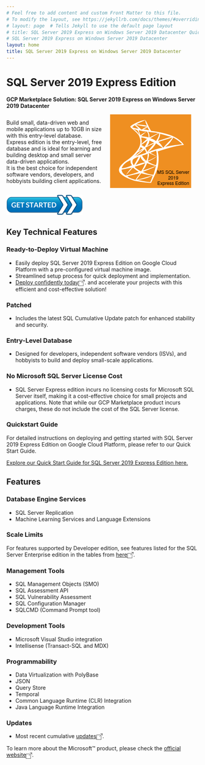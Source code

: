 ```yaml
---
# Feel free to add content and custom Front Matter to this file.
# To modify the layout, see https://jekyllrb.com/docs/themes/#overriding-theme-defaults
# layout: page  # Tells Jekyll to use the default page layout
# title: SQL Server 2019 Express on Windows Server 2019 Datacenter Quick Start Guide
# SQL Server 2019 Express on Windows Server 2019 Datacenter
layout: home
title: SQL Server 2019 Express on Windows Server 2019 Datacenter
---
```


# SQL Server 2019 Express Edition

**GCP Marketplace Solution: SQL Server 2019 Express on Windows Server 2019 Datacenter**

<div style="display: flex; align-items: center;">
  <div style="flex: 1;">
    Build small, data-driven web and mobile applications up to 10GB in size with this entry-level database.<br>
    Express edition is the entry-level, free database and is ideal for learning and building desktop and small server data-driven applications.<br>
    It is the best choice for independent software vendors, developers, and hobbyists building client applications.<br>
  </div>
  <div style="flex: 1; text-align: center;">
    <img src="embedded_images/sql2019express_product_image.png" alt="MS SQL 2019 Express" style="max-width: 100%;">
  </div>
</div>

<a href="https://console.cloud.google.com/marketplace/product/gclouds-public/sql-server-2019-express-on-windows-server-2019-datacenter?project=gclouds-public" target="_blank"><img src="embedded_images/get_started_x200.png" alt="Get Started"></a>

## Key Technical Features

### Ready-to-Deploy Virtual Machine
- Easily deploy SQL Server 2019 Express Edition on Google Cloud Platform with a pre-configured virtual machine image.
- Streamlined setup process for quick deployment and implementation.
- <a href="https://console.cloud.google.com/marketplace/product/gclouds-public/sql-server-2019-express-on-windows-server-2019-datacenter?project=gclouds-public" target="_blank">Deploy confidently today<img src="embedded_images/external_link.png" alt="deploy" style="vertical-align: middle; width: 16px; height: 16px;" /></a>. and accelerate your projects with this efficient and cost-effective solution!

### Patched
- Includes the latest SQL Cumulative Update patch for enhanced stability and security.

### Entry-Level Database
- Designed for developers, independent software vendors (ISVs), and hobbyists to build and deploy small-scale applications.

### No Microsoft SQL Server License Cost
- SQL Server Express edition incurs no licensing costs for Microsoft SQL Server itself, making it a cost-effective choice for small projects and applications. Note that while our GCP Marketplace product incurs charges, these do not include the cost of the SQL Server license.

### Quickstart Guide
For detailed instructions on deploying and getting started with SQL Server 2019 Express Edition on Google Cloud Platform, please refer to our Quick Start Guide.

[Explore our Quick Start Guide for SQL Server 2019 Express Edition here.](quickstart-guide.markdown)

## Features

### Database Engine Services
- SQL Server Replication
- Machine Learning Services and Language Extensions

### Scale Limits
For features supported by Developer edition, see features listed for the SQL Server Enterprise edition in the tables from <a href="https://learn.microsoft.com/en-us/sql/sql-server/editions-and-components-of-sql-server-2022?view=sql-server-ver16#scale-limits" target="_blank">here<img src="embedded_images/external_link.png" alt="scale_limits" style="vertical-align: middle; width: 16px; height: 16px;" /></a>.





### Management Tools
- SQL Management Objects (SMO)
- SQL Assessment API
- SQL Vulnerability Assessment
- SQL Configuration Manager
- SQLCMD (Command Prompt tool)

### Development Tools
- Microsoft Visual Studio integration
- Intellisense (Transact-SQL and MDX)

### Programmability
- Data Virtualization with PolyBase
- JSON
- Query Store
- Temporal
- Common Language Runtime (CLR) Integration
- Java Language Runtime Integration

### Updates
- Most recent cumulative <a href="https://learn.microsoft.com/en-us/troubleshoot/sql/releases/download-and-install-latest-updates?toc=%2Fsql%2Ftoc.json&bc=%2Fsql%2Fbreadcrumb%2Ftoc.json&view=sql-server-ver16" target="_blank">updates<img src="embedded_images/external_link.png" alt="updates" style="vertical-align: middle; width: 16px; height: 16px;" /></a>.

To learn more about the Microsoft™ product, please check the <a href="https://learn.microsoft.com/en-us/sql/sql-server/editions-and-components-of-sql-server-2019?view=sql-server-ver15" target="_blank">official website<img src="embedded_images/external_link.png" alt="official website" style="vertical-align: middle; width: 16px; height: 16px;" /></a>.

